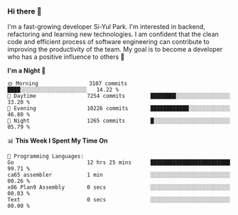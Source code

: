 ### Hi there 👋


I'm a fast-growing developer Si-Yul Park. I'm interested in backend, refactoring and learning new technologies. I am confident that the clean code and efficient process of software engineering can contribute to improving the productivity of the team. My goal is to become a developer who has a positive influence to others 🔭

<!--START_SECTION:waka-->
**I'm a Night 🦉** 

```text
🌞 Morning                3107 commits        ████░░░░░░░░░░░░░░░░░░░░░   14.22 % 
🌆 Daytime                7254 commits        ████████░░░░░░░░░░░░░░░░░   33.20 % 
🌃 Evening                10226 commits       ████████████░░░░░░░░░░░░░   46.80 % 
🌙 Night                  1265 commits        █░░░░░░░░░░░░░░░░░░░░░░░░   05.79 % 
```


📊 **This Week I Spent My Time On** 

```text
💬 Programming Languages: 
Go                       12 hrs 25 mins      █████████████████████████   99.71 % 
ca65 assembler           1 min               ░░░░░░░░░░░░░░░░░░░░░░░░░   00.26 % 
x86 Plan9 Assembly       0 secs              ░░░░░░░░░░░░░░░░░░░░░░░░░   00.03 % 
Text                     0 secs              ░░░░░░░░░░░░░░░░░░░░░░░░░   00.00 % 
```


<!--END_SECTION:waka-->
